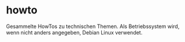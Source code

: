 # howto
Gesammelte HowTos zu technischen Themen. Als Betriebssystem wird, wenn nicht anders angegeben, Debian Linux verwendet.
